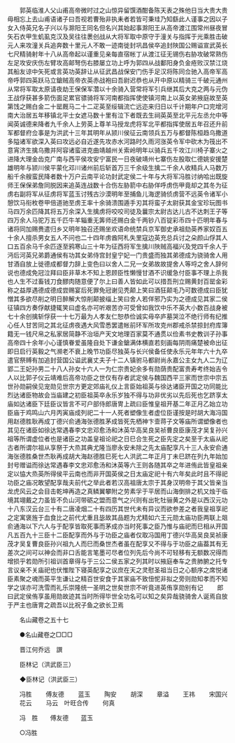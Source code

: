 <!-- { "loadSidebar": true } -->
　　郭英临淮人父山甫高帝微时过之山惊异留馔酒酣备陈天表之殊他日当大贵大贵毋相忘上去山甫语诸子曰吾视若曹殆非执耒者若皆可秉珪乃知繇此人谨事之因以子女入侍英兄名子兴以与滁阳王同名但名兴其始起事滁阳王从高帝渡江围常州昼夜冒矢石衣甲生虮虱克汉及吴往往褁创战从大将军取中原守于潼关与指挥于光乘胜击破元人来攻潼关兵追奔数十里元人不敢一迹南徙封巩昌侯卒追封陜国公赐谥宣武英长七尺精骑射年十八从高帝起以谨重见亲每直宿帐丁从渡江征无锡伤右胁攻破常熟伤左足攻安庆伤左臂攻高邮弩伤右膝屡立功上呼为郭四从战鄱阳身负金疮败汉禁江烧其船友谅中矢死或言英功英辞让从征武昌战保安门伤手足汉将陈同佥驰入高帝军高帝呼郭四英跃马立鎗贼高帝衣英赤战袍曰吾尉迟恭也从开中原以精骑三千破元通州从常将军取太原请夜劫王保保军濳以十余骑入营常将军引兵继其后大克之两与元伪王战俘获甚多箭伤面足累官骠骑将军河南都指挥使使镇河南上以英女弟掖庭故至英第饯之赐白金二十罂厩马二十二疋英至绥辑流亡远迩来归日以千计期年户口完增河南大治居五年移镇北平士女遮马数十里有泣下者既去生祠英英至北平元左丞允中等闻英诚德来降者九千余人上劳英上尊羊马授龙虎将军北平都指挥使居五年召还升前军都督府佥事是为洪武十三年其明年从颕川侯征云南领兵五万与都督陈桓趋乌撒道多隘诸军欲深入英曰攻远必自近遂先攻赤水河路时久雨河涨英令军中砍木为筏出不意宵济生擒乌撒并阿容诸蛮进克曲靖越州关索岭明年以骑兵五千攻江川椅子寨火之进降大理金齿克广南与西平侯攻安宁富民一日夜破靖州七寨伤左股取仁德姚安援楚雄明年与颕川侯平蒙化邓川诸州前后斩首万三千余级生擒二千余人收精兵人马数万船千余艘蛮民降者数十万户云南平论功封武定侯二十年与大将军冯胜讨纳哈出既旋师王保保弟詹同脱因来追英连战数十合伤左胁箭中右胁佯呼虏伤甲竟却之其冬为征虏右副将军从征虏将军蓝玉讨残古沙漠明年至捕鱼儿海逻骑侦虏营不远英令诸军小憩饮马衔枚卷甲倍道驰至虏王率十余骑溃围遁手刃其将蛮子太尉获其金宝珍玩图书马四万余匹降其将五万余深入生擒虏将咬咬司徒及曩宗太尉古达儿古不达刺王子等四万余人马驼万五千匹牛羊辎重无筭师还赐白金千两钞八百锭彩币四十匹明年春与诸将同加赐赉遣归乡又明年独召还赐坐欢语命统禁兵京军御史承祖劾英养家奴百五十余人擅杀男女五人不问也二十四年虏酋阿札失里寇边英充总兵讨之朵颜山俘其人口五百余马千余匹逐至鸦寒山三十年为征西将军生擒川陜贼高福兴及党四千余人于沔后河英兄弟爵通侯有功其女弟侍宫封皇宁妃一门贵盛而独其弟德成为骁骑舍人用甘酒自放上徙德成都督力辞上变色曰以舍人二兄一女弟故故提舍人等埒之舍人辞何说也德成免冠泣拜曰臣非草木不知上恩顾臣性懒慢甘酒不识缓急付臣事不理上杀我也人生不过畜钱刀食醪肉随意便了尔上曰善人皆如此可以措吾刑立赐黄封百罂金彩称之益厚遇德成德成尝赐宴后死罪免冠谢见秃颠上笑曰酒狂颠毛乃可数德成曰臣犹憎其多欲尽削之明日醉解大惊削颠披缁上笑曰舍人若佯邪乃实为之德成见其家二侯征镇四方奏俘献捷辄笑曰虚名亦可听艰苦亦可受曾如我饮中乐不英大小数百战身被七十余创擒斩俘获一十七万最为人孝友仁恕恭俭诚实毋卒庐墓哭泣不绝行师有纪推心任人甘苦同之其北征虏夜遇大风雪悉罢遣帐前环军所攻克州郡戒杀禁掠封府库簿籍无一钱尺帛之私家居简静不治垣产天文地理百家莫不通贯以俭素书史教训子孙事高帝四十余年小心谨慎眷爱虽隆自处下谦金鎗满体横直若刻画每阴雨痛楚被命出征即日启行英毅之气濒老不衰上晚节功臣尽独英与长兴侯备任使永乐元年年六十九卒遣官祭赙有加追封营国公谥武襄丈夫子十二人镇驸马都尉尚永嘉公主女九人二为辽郢二王妃孙男二十八人孙女十六人一为仁宗贵妃余多有勋荫贵配富贵寿考终始吉令人以比郭子仪云靖难后高帝功臣之世仅有存者武定侯与魏国西平三家而世宗中宗五世孙勋嗣侯见宠勋见世宗方更定郊庙礼仪上言臣始祖英与徐达诸臣开国之功同能比烈达诸臣物故会当庙建之初臣祖英卒永乐岁独不得与功非优劣以先后死也乞跻享太庙如达诸臣下廷臣议皆言不可户部侍郎唐冑上疏曰臣惟皇祖开基二年正月乙始立功臣庙于鸡鸣山六月丙寅庙成列祀二十一人死者塑像生者虚位臣谨按是时胡大海冯国用赵德胜耿再成丁德兴俞通海张德胜茅成皆死先栖神卞壸蒋子文等庙所谓塑像者也其见在诸臣如徐达常遇春李文忠邓愈汤和沐英华高吴良吴祯曹良臣康茂才吴复孙兴祖等所谓虚位者也是诸臣之功盖皇祖论祀之日巳合生死之臣先定之矣至于太庙从祀古者所谓尔祖从享祭于大烝其典尤隆当廖永安未除之先太庙配享凡十三人永安俞通海张德胜桑世杰耿再成胡大海赵德胜巳死七人洪武二年正月丁未巳跻在列九年始加封号赠谥而徐达常遇春李文忠邓愈汤和沐英等六王则各随其卒之年进侑此皆皇祖亲定以恊大烝英所得侯平云南也而非开国英侯之日太庙定祀十有六年矣此时且不得祀功臣之庙况敢望配享哉夫前代之举此者若汉高祖唐太宗于其身汉明帝于其父皆亲当龙虎风云之会目击乾坤再造之真鳞翼攀附之劳素孚于平居而山海倒排之机又烛于临境其翊戴之力虽皆不负山河带砺之盟而意气之兴则有出牝牡骊黄之外是以西汉元功十八东汉云台三十有二唐凌烟二十有四历其世代未有异议而欲参差之者我皇祖享祀之定寓褒旌于血食比之前代尤重且毖故其品题为尤精如六王元勋太庙功臣两联上爼俞通海以下六人与于配享皆取死事而茅成亦当时死事之臣乃惟与庙祀而巳相从开国凡五百九十三臣十二臣配享而外与于功臣之庙者仅取冯国用丁德兴华高吴良吴祯康茂才吴复曹良臣孙兴祖九人而巳而桑世杰者虽在配享又不得与于功臣之庙葢其有无差次之间可以神会而非口舌能言笔墨可尽者位列先后今尚不可轻移有无额数况得而增损乎若勋所引祖训首章得与于三公二侯五家之列其时以掖庭奉车之贵肺腑之托专言议亲不关庙祀也伏惟陛下寝英配享之议庶在天之灵慰圣祖当日之心额序之席悦诸臣素聚之魂而英平生谦让之精百世安食于其家庙不致忸怩非拟之旁则勋知孝而不知学之误亦可洗雪而礼乐崇隆统一圣明之世矣世宗不听竟进英侑享勋别有记 
　　郎曰武定侯侑享虽用勋故迹其当时所得毕世全功名可以知之矣异哉骁骑舍人诞焉自放于严主也唐冑之疏吾以比祝子鱼之欲长卫焉 

　　名山藏卷之五十七 

　　●名山藏卷之□□□ 

　　晋江何乔远　譔 

　　臣林记（洪武臣三） 

　　◆臣林记（洪武臣三） 

　　冯胜 
　　傅友德 
　　蓝玉 
　　陶安 
　　胡深 
　　章溢 
　　王祎 
　　宋国兴 
　　花云 
　　马云　叶旺合传 
　　何真 

　　冯　胜　　傅友德　　蓝玉 

　　○冯胜 


